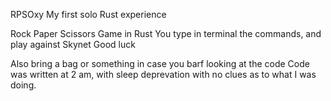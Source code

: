 RPSOxy
My first solo Rust experience


Rock Paper Scissors Game in Rust
You type in terminal the commands, and play against Skynet
Good luck 


Also bring a bag or something in case you barf looking at the code
Code was written at 2 am, with sleep deprevation with no clues as to what I was doing.